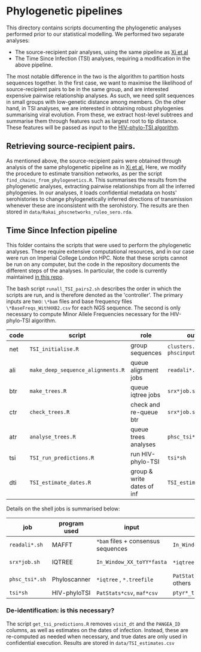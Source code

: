 # Phylogenetic pipelines

This directory contains scripts documenting the phylogenetic analyses performed prior to our statistical modelling.
We performed two separate analyses:
- The source-recipient pair analyses, using the same pipeline as [Xi et al](https://doi.org/10.1111/rssc.12544)
- The Time Since Infection (TSI) analyses, requiring a modification in the above pipeline.

The most notable difference in the two is the algorithm to partition hosts sequences together.
In the first case, we want to maximise the likelihood of source-recipient pairs to be in the same group, and are interested expensive pairwise relationship analyses.
As such, we need split sequences in small groups with low-genetic distance among members.
On the other hand, in TSI analyses, we are interested in obtaining robust phylogenies summarising viral evolution.
From these, we extract host-level subtrees and summarise them through features such as largest root to tip distance. 
These features will be passed as input to the [HIV-phylo-TSI algorithm](https://github.com/BDI-pathogens/HIV-phyloTSI/tree/main/ExampleInputs).

## Retrieving source-recipient pairs.

As mentioned above, the source-recipient pairs were obtained through analysis of the same phylogenetic pipeline as in [Xi et al.]( https://doi.org/10.1111/rssc.12544)
Here, we modify the procedure to estimate transition networks, as per the script `find_chains_from_phylogenetics.R`.
This summarises the results from the phylogenetic analyses, extracting pairwise relationships from all the inferred phylogenies. 
In our analyses, it loads confidential metadata on hosts' serohistories to change phylogenetically inferred directions of transmission whenever these are inconsistent with the serohistory. 
The results are then stored in `data/Rakai_phscnetworks_ruleo_sero.rda`.


## Time Since Infection pipeline

This folder contains the scripts that were used to perform the phylogenetic analyses.
These require extensive computational resources, and in our case were run on Imperial College London HPC.
Note that these scripts cannot be run on any computer, but the code in the repository documents the different steps of the analyses. In particular, the code is currently maintained [in this repo](`https://github.com/olli0601/Phyloscanner.R.utilities/tree/master/misc_data_analysis_RCCS1519/software`).

The bash script `runall_TSI_pairs2.sh` describes the order in which the scripts are run, and is therefore denoted as the 'controller'.
The primary inputs are two: `\*bam` files and base frequency files `\*BaseFreqs_WithHXB2.csv` for each NGS sequence.
The second is only necessary to compute Minor Allele Frequencies necessary for the HIV-phylo-TSI algorithm.

| code | script                            | role                       | output                                |
| ---- | --------------------------------- | -----------------------    | ------------------------------------- |
| net  | `TSI_initialise.R`                | group sequences            | `clusters.rds`; `phscinput_runs_*rds` |
| ali  | `make_deep_sequence_alignments.R` | queue alignment jobs       | `readali*.sh`                         |
| btr  | `make_trees.R`                    | queue iqtree jobs          | `srx*job.sh`                          |
| ctr  | `check_trees.R`                   | check and re-queue btr     | `srx*job.sh`                          |
| atr  | `analyse_trees.R`                 | queue trees analyses       | `phsc_tsi*.sh`                        |
| tsi  | `TSI_run_predictions.R`           | run HIV-phylo-TSI          | `tsi*sh`                              |
| dti  | `TSI_estimate_dates.R`            | group & write dates of inf | `TSI_estimates*.csv`                  |

Details on the shell jobs is summarised below:

| job             | program used | input                               | output                             | output by         |
| --------------- | ------------ | ----------------------------------- | ---------------------------------- | ----------------- |
| `readali*.sh`   | MAFFT        | `*bam` files + consensus sequences  | `In_Window_XX_toYY*.fasta`         | group , window   |
| `srx*job.sh`    | IQTREE       | `In_Window_XX_toYY*fasta`           | `*iqtree` , `*.treefile`   | group , window   |
| `phsc_tsi*.sh`       | Phyloscanner |`*iqtree`   , `*.treefile`| `PatStats*csv` among others |group|
| `tsi*sh`        | HIV-phyloTSI | `PatStats*csv`, `maf*csv`           | `ptyr*_tsi.csv`                    | group             |

### De-identification: is this necessary?

The script `get_tsi_predictions.R` removes `visit_dt` and the `PANGEA_ID` columns, as well as estimates on the dates of infection. Instead, these are re-computed as needed when necessary, and true dates are only used in confidential execution. Results are stored in `data/TSI_estimates.csv`
